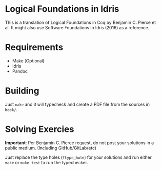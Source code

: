 # Logical Foundations in Idris

  This is a translation of Logical Foundations in Coq by Benjamin C. Pierce et
al. It might also use Software Foundations in Idris (2016) as a reference.

# Requirements

 - Make  (Optional)
 - Idris
 - Pandoc

# Building

  Just `make` and it will typecheck and create a PDF file from the sources in
`book/`.

# Solving Exercies

  **Important**: Per Benjamin C. Pierce request, do not post your solutions in a
public medium. (Including GitHub/GitLab/etc)

  Just replace the type holes (`?type_hole`) for your solutions and run either
`make` or `make test` to run the typechecker.
